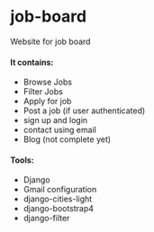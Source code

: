 # job-board

Website for job board 

#### It contains:
- Browse Jobs 
- Filter Jobs
- Apply for job
- Post a job (if user authenticated)
- sign up and login
- contact using email
- Blog (not complete yet)


#### Tools:
- Django
- Gmail configuration 
- django-cities-light
- django-bootstrap4
- django-filter
